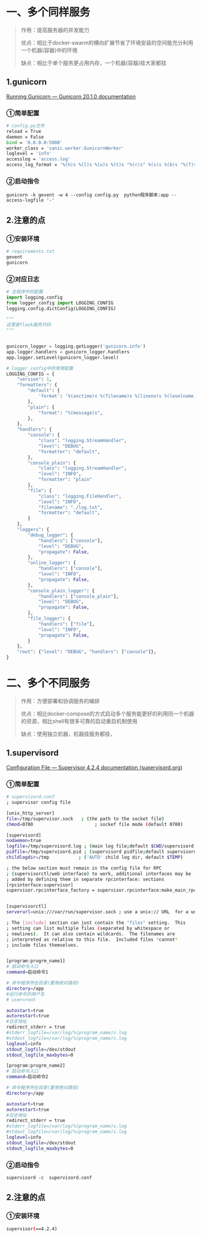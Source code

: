 ##

# 一、多个同样服务

> 作用：提高服务器的并发能力
>
> 优点：相比于docker-swarm的横向扩展节省了环境安装的空间能充分利用一个机器(容器)中的环境
>
> 缺点：相比于单个服务更占用内存，一个机器(容器)挂大家都挂

## 1.gunicorn

[Running Gunicorn — Gunicorn 20.1.0 documentation](https://docs.gunicorn.org/en/latest/run.html)

### ①简单配置

```bash
# config.py文件
reload = True
daemon = False
bind = '0.0.0.0:5000'
worker_class = 'sanic.worker.GunicornWorker'
loglevel = 'info'
accesslog = 'access.log'
access_log_format = '%(h)s %(l)s %(u)s %(t)s "%(r)s" %(s)s %(b)s "%(f)s" "%(a)s"'
```

### ②启动指令

`gunicorn -k gevent -w 4 --config config.py  python程序脚本:app --access-logfile '-'`

## 2.注意的点

### ①安装环境

```bash
# requirements.txt
gevent
gunicorn
```

### ②对应日志

```python
# 主程序中的配置
import logging.config
from logger_config import LOGGING_CONFIG
logging.config.dictConfig(LOGGING_CONFIG)

"""
这里是flask服务代码
"""


gunicorn_logger = logging.getLogger('gunicorn.info')
app.logger.handlers = gunicorn_logger.handlers
app.logger.setLevel(gunicorn_logger.level)
```

```python
# logger_config中的常用配置
LOGGING_CONFIG = {
    "version": 1,
    "formatters": {
        "default": {
            'format': '%(asctime)s %(filename)s %(lineno)s %(levelname)s %(message)s',
        },
        "plain": {
            "format": "%(message)s",
        },
    },
    "handlers": {
        "console": {
            "class": "logging.StreamHandler",
            "level": "DEBUG",
            "formatter": "default",
        },
        "console_plain": {
            "class": "logging.StreamHandler",
            "level": "INFO",
            "formatter": "plain"
        },
        "file": {
            "class": "logging.FileHandler",
            "level": "INFO",
            "filename": "./log.txt",
            "formatter": "default",
        }
    },
    "loggers": {
        "debug_logger": {
            "handlers": ["console"],
            "level": "DEBUG",
            "propagate": False,
        },
        "online_logger": {
            "handlers": ["console"],
            "level": "INFO",
            "propagate": False,
        },
        "console_plain_logger": {
            "handlers": ["console_plain"],
            "level": "DEBUG",
            "propagate": False,
        },
        "file_logger": {
            "handlers": ["file"],
            "level": "INFO",
            "propagate": False,
        }
    },
    "root": {"level": "DEBUG", "handlers": ["console"]},
}
```



# 二、多个不同服务

> 作用：方便部署和协调服务的编排
>
> 优点：相比docker-compose的方式启动多个服务能更好的利用同一个机器的资源，相比shell有很多可靠的启动重启机制使用
>
> 缺点：使用独立机器，机器挂服务都挂，

## 1.supervisord

[Configuration File — Supervisor 4.2.4 documentation (supervisord.org)](http://supervisord.org/configuration.html)

### ①简单配置

```bash
# supervisord.conf
; supervisor config file

[unix_http_server]
file=/tmp/supervisor.sock   ; (the path to the socket file)
chmod=0700                       ; sockef file mode (default 0700)

[supervisord]
nodaemon=true
logfile=/tmp/supervisord.log ; (main log file;default $CWD/supervisord.log)
pidfile=/tmp/supervisord.pid ; (supervisord pidfile;default supervisord.pid)
childlogdir=/tmp           ; ('AUTO' child log dir, default $TEMP)

; the below section must remain in the config file for RPC
; (supervisorctl/web interface) to work, additional interfaces may be
; added by defining them in separate rpcinterface: sections
[rpcinterface:supervisor]
supervisor.rpcinterface_factory = supervisor.rpcinterface:make_main_rpcinterface


[supervisorctl]
serverurl=unix:///var/run/supervisor.sock ; use a unix:// URL  for a unix socket

; The [include] section can just contain the "files" setting.  This
; setting can list multiple files (separated by whitespace or
; newlines).  It can also contain wildcards.  The filenames are
; interpreted as relative to this file.  Included files *cannot*
; include files themselves.


[program:progrm_name1]
# 启动命令入口
command=启动命令1

# 命令程序所在目录(要用绝对路径)
directory=/app  
#运行命令的用户名
# user=root

autostart=true
autorestart=true
#日志地址
redirect_stderr = true
#stderr_logfile=/var/log/%(program_name)s.log
#stdout_logfile=/var/log/%(program_name)s.log
loglevel=info
stdout_logfile=/dev/stdout
stdout_logfile_maxbytes=0

[program:progrm_name2]
# 启动命令入口
command=启动命令2

# 命令程序所在目录(要用绝对路径)
directory=/app

autostart=true
autorestart=true
#日志地址
redirect_stderr = true
#stderr_logfile=/var/log/%(program_name)s.log
#stdout_logfile=/var/log/%(program_name)s.log
loglevel=info
stdout_logfile=/dev/stdout
stdout_logfile_maxbytes=0
```

### ②启动指令

`supervisord -c  supervisord.conf`

## 2.注意的点

### ①安装环境

```bash
supervisor(==4.2.4)
```

